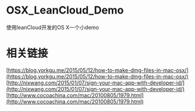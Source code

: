 # OSX_LeanCloud_Demo
使用leanCloud开发的OS X一个小demo

# 相关链接
[https://blog.yorkgu.me/2015/05/12/how-to-make-dmg-files-in-mac-osx/](https://blog.yorkgu.me/2015/05/12/how-to-make-dmg-files-in-mac-osx/)
[http://nixwang.com/2015/01/07/sign-your-mac-app-with-developer-id/](http://nixwang.com/2015/01/07/sign-your-mac-app-with-developer-id/)
[http://www.cocoachina.com/mac/20100805/1979.html](http://www.cocoachina.com/mac/20100805/1979.html)